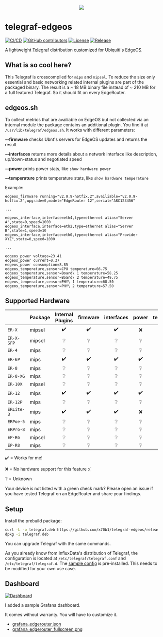 <p align="center">
  <img src="telegraf-edgeos.png">
</p>

# telegraf-edgeos

[![CI/CD](https://github.com/x70b1/telegraf-edgeos/actions/workflows/cicd.yml/badge.svg?branch=master)](https://github.com/x70b1/telegraf-edgeos/actions)
[![GitHub contributors](https://img.shields.io/github/contributors/x70b1/telegraf-edgeos.svg)](https://github.com/x70b1/telegraf-edgeos/graphs/contributors)
[![License](https://img.shields.io/github/license/x70b1/telegraf-edgeos.svg)](https://github.com/x70b1/telegraf-edgeos/blob/master/LICENSE)
[![Release](https://img.shields.io/github/v/release/x70b1/telegraf-edgeos?label=Release)](https://github.com/x70b1/telegraf-edgeos/releases)

A lightweight [Telegraf](https://github.com/influxdata/telegraf) distribution customized for Ubiquiti's EdgeOS.


## What is so cool here?

This Telegraf is crosscompiled for `mips` and `mipsel`.
To reduce the size only essential and basic networking related internal plugins are part of the packaged binary.
The result is a ~ 18 MB binary file instead of ~ 210 MB for a full featured Telegraf.
So it should fit on every EdgeRouter.


## edgeos.sh

To collect metrics that are availiable on EdgeOS but not collected via an internal module the package contains an additional plugin.
You find it at `/usr/lib/telegraf/edgeos.sh`.
It works with different parameters:

**--firmware** checks Ubnt's servers for EdgeOS updates and returns the result

**--interfaces** returns more details about a network interface like description, up/down-status and negotiated speed

**--power** prints power stats, like `show hardware power`

**--temperature** prints temperature stats, like `show hardware temperature`


Example:

```
edgeos_firmware running="v2.0.9-hotfix.2",availiable="v2.0.9-hotfix.2",upgrade=0,model="EdgeRouter 12",serial="ABC123456"

...

edgeos_interface,interface=eth4,type=ethernet alias="Server A",state=0,speed=1000
edgeos_interface,interface=eth2,type=ethernet alias="Server B",state=1,speed=10
edgeos_interface,interface=eth0,type=ethernet alias="Provider XYZ",state=0,speed=1000

...

edgeos_power voltage=23.41
edgeos_power current=0.37
edgeos_power consumption=8.85
edgeos_temperature,sensor=CPU temperature=66.75
edgeos_temperature,sensor=Board\ 1 temperature=58.25
edgeos_temperature,sensor=Board\ 2 temperature=49.75
edgeos_temperature,sensor=PHY\ 1 temperature=68.50
edgeos_temperature,sensor=PHY\ 2 temperature=57.50
```


## Supported Hardware

|                       | Package               | Internal Plugins      | firmware              | interfaces            | power                 | temperature           |
| --------------------- | --------------------- | :----:                | :----:                | :----:                | :----:                | :----:                |
| `ER-X`                | mipsel                | :heavy_check_mark:    | :heavy_check_mark:    | :heavy_check_mark:    | :x:                   | :x:                   |
| `ER-X-SFP`            | mipsel                | :grey_question:       | :grey_question:       | :grey_question:       | :grey_question:       | :grey_question:       |
| `ER-4`                | mips                  | :grey_question:       | :grey_question:       | :grey_question:       | :grey_question:       | :grey_question:       |
| `ER-6P`               | mips                  | :heavy_check_mark:    | :heavy_check_mark:    | :heavy_check_mark:    | :heavy_check_mark:    | :x:                   |
| `ER‑8`                | mips                  | :grey_question:       | :grey_question:       | :grey_question:       | :grey_question:       | :grey_question:       |
| `ER-8-XG`             | mips                  | :grey_question:       | :grey_question:       | :grey_question:       | :grey_question:       | :grey_question:       |
| `ER-10X`              | mipsel                | :grey_question:       | :grey_question:       | :grey_question:       | :grey_question:       | :grey_question:       |
| `ER-12`               | mips                  | :heavy_check_mark:    | :heavy_check_mark:    | :heavy_check_mark:    | :heavy_check_mark:    | :heavy_check_mark:    |
| `ER-12P`              | mips                  | :grey_question:       | :grey_question:       | :grey_question:       | :grey_question:       | :grey_question:       |
| `ERLite-3`            | mips                  | :heavy_check_mark:    | :heavy_check_mark:    | :heavy_check_mark:    | :x:                   | :x:                   |
| `ERPoe‑5`             | mips                  | :grey_question:       | :grey_question:       | :grey_question:       | :grey_question:       | :grey_question:       |
| `ERPro-8`             | mips                  | :grey_question:       | :grey_question:       | :grey_question:       | :grey_question:       | :grey_question:       |
| `EP-R6`               | mipsel                | :grey_question:       | :grey_question:       | :grey_question:       | :grey_question:       | :grey_question:       |
| `EP-R8`               | mips                  | :grey_question:       | :grey_question:       | :grey_question:       | :grey_question:       | :grey_question:       |


:heavy_check_mark: = Works for me!

:x: = No hardware support for this feature :(

:grey_question: = Unknown

Your device is not listed with a green check mark? Please open an issue if you have tested Telegraf on an EdgeRouter and share your findings.


## Setup

Install the prebuild package:

```sh
curl -L -o telegraf.deb https://github.com/x70b1/telegraf-edgeos/releases/download/{RELEASE}/telegraf_{RELEASE}_{ARCH}.deb
dpkg -i telegraf.deb
```

You can upgrade Telegraf with the same commands.

As you already know from InfluxData's distribution of Telegraf, the configuration is located at `/etc/telegraf/telegraf.conf` and `/etc/telegraf/telegraf.d`.
The [sample config](https://github.com/x70b1/telegraf-edgeos/blob/master/configs/telegraf.conf) is pre-installed. This needs to be modified for your own use case.


## Dashboard

[![Dashboard](grafana/grafana_edgerouter_banner.png)](#)

I added a sample Grafana dashboard.

It comes without warranty.
You will have to customize it.

* [grafana_edgerouter.json](grafana/grafana_edgerouter.json)
* [grafana_edgerouter_fullscreen.png](grafana/grafana_edgerouter_fullscreen.png)

